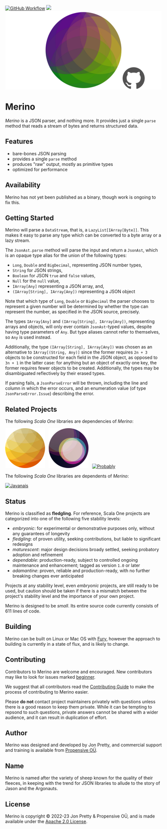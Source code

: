 [<img alt="GitHub Workflow" src="https://img.shields.io/github/actions/workflow/status/propensive/merino/main.yml?style=for-the-badge" height="24">](https://github.com/propensive/merino/actions)
[<img src="https://img.shields.io/discord/633198088311537684?color=8899f7&label=DISCORD&style=for-the-badge" height="24">](https://discord.gg/7b6mpF6Qcf)
<img src="/doc/images/github.png" valign="middle">

# Merino

_Merino_ is a JSON parser, and nothing more. It provides just a single `parse`
method that reads a stream of bytes and returns structured data.

## Features

- bare-bones JSON parsing
- provides a single `parse` method
- produces "raw" output, mostly as primitive types
- optimized for performance


## Availability

Merino has not yet been published as a binary, though work is ongoing to fix this.

## Getting Started

Merino will parse a `DataStream`, that is, a `LazyList[IArray[Byte]]`. This
makes it easy to parse any type which can be converted to a byte array or a
lazy stream.

The `JsonAst.parse` method will parse the input and return a `JsonAst`, which
is an opaque type alias for the union of the following types:
- `Long`, `Double` and `BigDecimal`, representing JSON number types,
- `String` for JSON strings,
- `Boolean` for JSON `true` and `false` values,
- `Null` for the `null` value,
- `IArray[Any]` representing a JSON array, and,
- `(IArray[String], IArray[Any])` representing a JSON object

Note that which type of `Long`, `Double` or `BigDecimal` the parser chooses to
represent a given number will be determined by whether the type can represent
the number, as specified in the JSON source, precisely.

The types `IArray[Any]` and `(IArray[String], IArray[Any])`, representing
arrays and objects, will only ever contain `JsonAst`-typed values, despite
having type parameters of `Any`. But type aliases cannot refer to themselves,
so `Any` is used instead.

Additionally, the type `(IArray[String], IArray[Any])` was chosen as an
alternative to `IArray[(String, Any)]` since the former requires `2n + 3`
objects to be constructed for each field in the JSON object, as opposed to
`3n + 1` in the latter case: for anything but an object of exactly one key, the
former requires fewer objects to be created. Additionally, the types may be
disambiguated reflectively by their erased types.

If parsing fails, a `JsonParseError` will be thrown, including the line and
column in which the error occurs, and an enumeration value (of type
`JsonParseError.Issue`) describing the error.



## Related Projects

The following _Scala One_ libraries are dependencies of _Merino_:

[![Galilei](https://github.com/propensive/galilei/raw/main/doc/images/128x128.png)](https://github.com/propensive/galilei/) &nbsp; [![Gossamer](https://github.com/propensive/gossamer/raw/main/doc/images/128x128.png)](https://github.com/propensive/gossamer/) &nbsp; [![Probably](https://github.com/propensive/probably/raw/main/doc/images/128x128.png)](https://github.com/propensive/probably/) &nbsp;

The following _Scala One_ libraries are dependents of _Merino_:

[![Javanais](https://github.com/propensive/javanais/raw/main/doc/images/128x128.png)](https://github.com/propensive/javanais/) &nbsp;

## Status

Merino is classified as __fledgling__. For reference, Scala One projects are
categorized into one of the following five stability levels:

- _embryonic_: for experimental or demonstrative purposes only, without any guarantees of longevity
- _fledgling_: of proven utility, seeking contributions, but liable to significant redesigns
- _maturescent_: major design decisions broady settled, seeking probatory adoption and refinement
- _dependable_: production-ready, subject to controlled ongoing maintenance and enhancement; tagged as version `1.0` or later
- _adamantine_: proven, reliable and production-ready, with no further breaking changes ever anticipated

Projects at any stability level, even _embryonic_ projects, are still ready to
be used, but caution should be taken if there is a mismatch between the
project's stability level and the importance of your own project.

Merino is designed to be _small_. Its entire source code currently consists
of 611 lines of code.

## Building

Merino can be built on Linux or Mac OS with [Fury](/propensive/fury), however
the approach to building is currently in a state of flux, and is likely to
change.

## Contributing

Contributors to Merino are welcome and encouraged. New contributors may like to look for issues marked
<a href="https://github.com/propensive/merino/labels/beginner">beginner</a>.

We suggest that all contributors read the [Contributing Guide](/contributing.md) to make the process of
contributing to Merino easier.

Please __do not__ contact project maintainers privately with questions unless
there is a good reason to keep them private. While it can be tempting to
repsond to such questions, private answers cannot be shared with a wider
audience, and it can result in duplication of effort.

## Author

Merino was designed and developed by Jon Pretty, and commercial support and training is available from
[Propensive O&Uuml;](https://propensive.com/).



## Name

Merino is named after the variety of sheep known for the quality of their fleeces, in keeping with the trend for
JSON libraries to allude to the story of Jason and the Argonauts.

## License

Merino is copyright &copy; 2022-23 Jon Pretty & Propensive O&Uuml;, and is made available under the
[Apache 2.0 License](/license.md).
